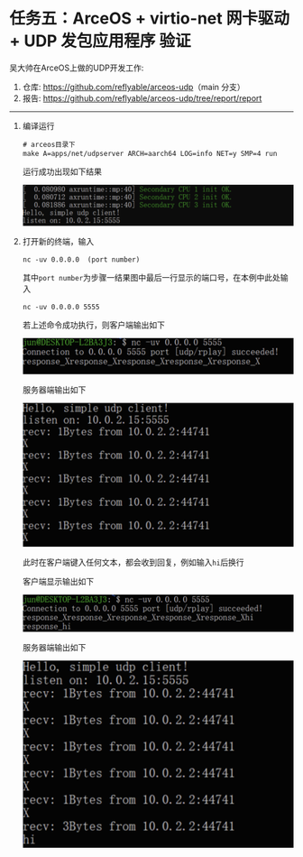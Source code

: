 # 任务五：ArceOS + virtio-net 网卡驱动 + UDP 发包应用程序 验证

吴大帅在ArceOS上做的UDP开发工作:
1.  仓库: <https://github.com/reflyable/arceos-udp>（main 分支）
2.  报告: <https://github.com/reflyable/arceos-udp/tree/report/report>

---

1.  编译运行

    ```shell
    # arceos目录下
    make A=apps/net/udpserver ARCH=aarch64 LOG=info NET=y SMP=4 run
    ```

    运行成功出现如下结果

    ![picture](assert/task1.5.1.png)

2.  打开新的终端，输入
    
    ```shell
    nc -uv 0.0.0.0  (port number)
    ```

    其中`port number`为步骤一结果图中最后一行显示的端口号，在本例中此处输入

    ```shell
    nc -uv 0.0.0.0 5555
    ```

    若上述命令成功执行，则客户端输出如下

    ![picture](assert/task1.5.2.png)

    服务器端输出如下

    ![picture](assert/task1.5.3.png)

    此时在客户端键入任何文本，都会收到回复，例如输入`hi`后换行

    客户端显示输出如下

    ![picture](assert/task1.5.4.png)

    服务器端输出如下

    ![picture](assert/task1.5.5.png)